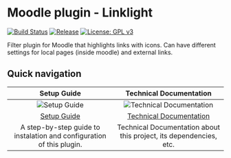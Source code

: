 # Moodle plugin - Linklight
[![Build Status](https://travis-ci.org/cvut-czm/linklight.svg?branch=master)](https://travis-ci.org/cvut-czm/linklight)
[![Release](https://img.shields.io/github/release/cvut-czm/linklight/all.svg)](https://github.com/cvut-czm/linklight/releases)
[![License: GPL v3](https://img.shields.io/badge/License-GPL%20v3-blue.svg)](https://www.gnu.org/licenses/gpl-3.0)

Filter plugin for Moodle that highlights links with icons. Can have different settings for local pages (inside moodle) and external links.

## Quick navigation
| Setup Guide | Technical Documentation |
| :---------: | :---------------------: |
| ![Setup Guide](https://raw.githubusercontent.com/wiki/cvut-czm/personal_sandbox/images/wrench.png) | ![Technical Documentation](https://raw.githubusercontent.com/wiki/cvut-czm/personal_sandbox/images/books.png) |
| [Setup Guide](https://github.com/cvut-czm/linklight/wiki/SetupGuide) | [Technical Documentation](https://github.com/cvut-czm/linklight/wiki/TechnicalDocumentation) |
| A step-by-step guide to instalation and configuration of this plugin. | Technical Documentation about this project, its dependencies, etc. |
